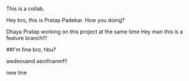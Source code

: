 This is a collab.

Hey bro, this is Pratap Padekar. How you doing?

Dhaya Pratap working on this project at the same time
Hey man this is a feature branch!!!

##I'm fine bro, hbu?

awdeouand aeoifnanmf!!

new line


